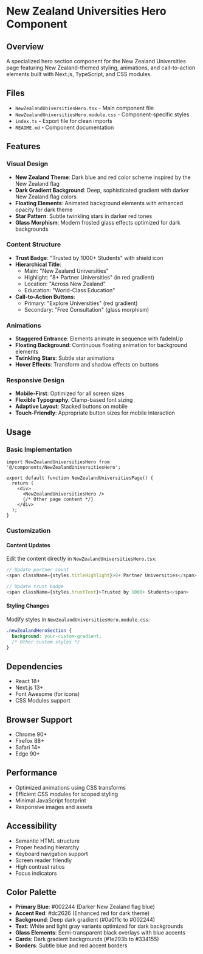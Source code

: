 # New Zealand Universities Hero Component

## Overview
A specialized hero section component for the New Zealand Universities page featuring New Zealand-themed styling, animations, and call-to-action elements built with Next.js, TypeScript, and CSS modules.

## Files
- `NewZealandUniversitiesHero.tsx` - Main component file
- `NewZealandUniversitiesHero.module.css` - Component-specific styles
- `index.ts` - Export file for clean imports
- `README.md` - Component documentation

## Features

### Visual Design
- **New Zealand Theme**: Dark blue and red color scheme inspired by the New Zealand flag
- **Dark Gradient Background**: Deep, sophisticated gradient with darker New Zealand flag colors
- **Floating Elements**: Animated background elements with enhanced opacity for dark theme
- **Star Pattern**: Subtle twinkling stars in darker red tones
- **Glass Morphism**: Modern frosted glass effects optimized for dark backgrounds

### Content Structure
- **Trust Badge**: "Trusted by 1000+ Students" with shield icon
- **Hierarchical Title**: 
  - Main: "New Zealand Universities"
  - Highlight: "8+ Partner Universities" (in red gradient)
  - Location: "Across New Zealand"
  - Education: "World-Class Education"
- **Call-to-Action Buttons**:
  - Primary: "Explore Universities" (red gradient)
  - Secondary: "Free Consultation" (glass morphism)

### Animations
- **Staggered Entrance**: Elements animate in sequence with fadeInUp
- **Floating Background**: Continuous floating animation for background elements
- **Twinkling Stars**: Subtle star animations
- **Hover Effects**: Transform and shadow effects on buttons

### Responsive Design
- **Mobile-First**: Optimized for all screen sizes
- **Flexible Typography**: Clamp-based font sizing
- **Adaptive Layout**: Stacked buttons on mobile
- **Touch-Friendly**: Appropriate button sizes for mobile interaction

## Usage

### Basic Implementation
```tsx
import NewZealandUniversitiesHero from '@/components/NewZealandUniversitiesHero';

export default function NewZealandUniversitiesPage() {
  return (
    <div>
      <NewZealandUniversitiesHero />
      {/* Other page content */}
    </div>
  );
}
```

### Customization

#### Content Updates
Edit the content directly in `NewZealandUniversitiesHero.tsx`:

```typescript
// Update partner count
<span className={styles.titleHighlight}>8+ Partner Universities</span>

// Update trust badge
<span className={styles.trustText}>Trusted by 1000+ Students</span>
```

#### Styling Changes
Modify styles in `NewZealandUniversitiesHero.module.css`:

```css
.newZealandHeroSection {
  background: your-custom-gradient;
  /* Other custom styles */
}
```

## Dependencies
- React 18+
- Next.js 13+
- Font Awesome (for icons)
- CSS Modules support

## Browser Support
- Chrome 90+
- Firefox 88+
- Safari 14+
- Edge 90+

## Performance
- Optimized animations using CSS transforms
- Efficient CSS modules for scoped styling
- Minimal JavaScript footprint
- Responsive images and assets

## Accessibility
- Semantic HTML structure
- Proper heading hierarchy
- Keyboard navigation support
- Screen reader friendly
- High contrast ratios
- Focus indicators

## Color Palette
- **Primary Blue**: #002244 (Darker New Zealand flag blue)
- **Accent Red**: #dc2626 (Enhanced red for dark theme)
- **Background**: Deep dark gradient (#0a0f1c to #002244)
- **Text**: White and light gray variants optimized for dark backgrounds
- **Glass Elements**: Semi-transparent black overlays with blue accents
- **Cards**: Dark gradient backgrounds (#1e293b to #334155)
- **Borders**: Subtle blue and red accent borders
